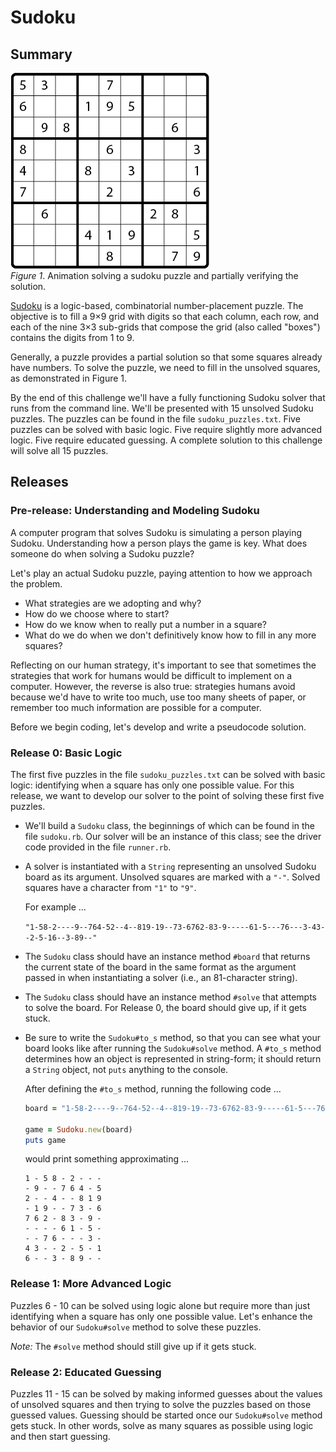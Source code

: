 # Sudoku

## Summary
![solving sequence animation](readme-assets/sequence.gif)  
*Figure 1*.  Animation solving a sudoku puzzle and partially verifying the solution.

[Sudoku](http://en.wikipedia.org/wiki/Sudoku) is a logic-based, combinatorial number-placement puzzle. The objective is to fill a 9×9 grid with digits so that each column, each row, and each of the nine 3×3 sub-grids that compose the grid (also called "boxes") contains the digits from 1 to 9.

Generally, a puzzle provides a partial solution so that some squares already have numbers.  To solve the puzzle, we need to fill in the unsolved squares, as demonstrated in Figure 1.

By the end of this challenge we'll have a fully functioning Sudoku solver that runs from the command line.  We'll be presented with 15 unsolved Sudoku puzzles.  The puzzles can be found in the file `sudoku_puzzles.txt`.  Five puzzles can be solved with basic logic.  Five require slightly more advanced logic.  Five require educated guessing.  A complete solution to this challenge will solve all 15 puzzles.


## Releases
### Pre-release: Understanding and Modeling Sudoku
A computer program that solves Sudoku is simulating a person playing Sudoku.  Understanding how a person plays the game is key.  What does someone do when solving a Sudoku puzzle?

Let's play an actual Sudoku puzzle, paying attention to how we approach the problem.

- What strategies are we adopting and why?
- How do we choose where to start?
- How do we know when to really put a number in a square?
- What do we do when we don't definitively know how to fill in any more squares?

Reflecting on our human strategy, it's important to see that sometimes the strategies that work for humans would be difficult to implement on a computer.  However, the reverse is also true: strategies humans avoid because we'd have to write too much, use too many sheets of paper, or remember too much information are possible for a computer.

Before we begin coding, let's develop and write a pseudocode solution.


### Release 0: Basic Logic
The first five puzzles in the file `sudoku_puzzles.txt` can be solved with basic logic: identifying when a square has only one possible value.  For this release, we want to develop our solver to the point of solving these first five puzzles.

- We'll build a `Sudoku` class, the beginnings of which can be found in the file `sudoku.rb`.  Our solver will be an instance of this class; see the driver code provided in the file `runner.rb`.

- A solver is instantiated with a `String` representing an unsolved Sudoku board as its argument.  Unsolved squares are marked with a `"-"`.  Solved squares have a character from `"1"` to `"9"`.

  For example ...

  `"1-58-2----9--764-52--4--819-19--73-6762-83-9-----61-5---76---3-43--2-5-16--3-89--"`

- The `Sudoku` class should have an instance method `#board` that returns the current state of the board in the same format as the argument passed in when instantiating a solver (i.e., an 81-character string).

- The `Sudoku` class should have an instance method `#solve` that attempts to solve the board.  For Release 0, the board should give up, if it gets stuck.


- Be sure to write the `Sudoku#to_s` method, so that you can see what your board looks like after running the `Sudoku#solve` method.  A `#to_s` method determines how an object is represented in string-form; it should return a `String` object, not `puts` anything to the console.

  After defining the `#to_s` method, running the following code ...

  ```ruby
  board = "1-58-2----9--764-52--4--819-19--73-6762-83-9-----61-5---76---3-43--2-5-16--3-89--"

  game = Sudoku.new(board)
  puts game

  ```

  would print something approximating ...

  ```
  1 - 5 8 - 2 - - -
  - 9 - - 7 6 4 - 5
  2 - - 4 - - 8 1 9
  - 1 9 - - 7 3 - 6
  7 6 2 - 8 3 - 9 -
  - - - - 6 1 - 5 -
  - - 7 6 - - - 3 -
  4 3 - - 2 - 5 - 1
  6 - - 3 - 8 9 - -
  ```


### Release 1:  More Advanced Logic
Puzzles 6 - 10 can be solved using logic alone but require more than just identifying when a square has only one possible value.  Let's enhance the behavior of our `Sudoku#solve` method to solve these puzzles.

*Note:* The `#solve` method should still give up if it gets stuck.


### Release 2:  Educated Guessing
Puzzles 11 - 15 can be solved by making informed guesses about the values of unsolved squares and then trying to solve the puzzles based on those guessed values.  Guessing should be started once our `Sudoku#solve` method gets stuck.  In other words, solve as many squares as possible using logic and then start guessing.
